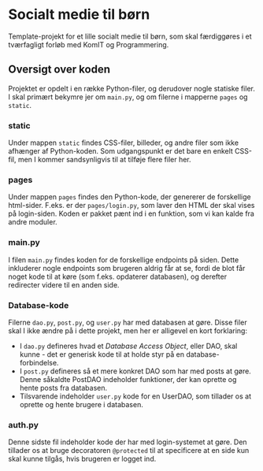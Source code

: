 # Socialt medie til børn
Template-projekt for et lille socialt medie til børn, som skal færdiggøres i et tværfagligt forløb med KomIT og Programmering.

## Oversigt over koden
Projektet er opdelt i en række Python-filer, og derudover nogle statiske filer. I skal primært bekymre jer om `main.py`, og om filerne i mapperne `pages` og `static`.

### static
Under mappen `static` findes CSS-filer, billeder, og andre filer som ikke afhænger af Python-koden. Som udgangspunkt er det bare en enkelt CSS-fil, men I kommer sandsynligvis til at tilføje flere filer her.

### pages
Under mappen `pages` findes den Python-kode, der genererer de forskellige html-sider. F.eks. er der `pages/login.py`, som laver den HTML der skal vises på login-siden. Koden er pakket pænt ind i en funktion, som vi kan kalde fra andre moduler.

### main.py
I filen `main.py` findes koden for de forskellige endpoints på siden. Dette inkluderer nogle endpoints som brugeren aldrig får at se, fordi de blot får noget kode til at køre (som f.eks. opdaterer databasen), og derefter redirecter videre til en anden side.

### Database-kode
Filerne `dao.py`, `post.py`, og `user.py` har med databasen at gøre. Disse filer skal I ikke ændre på i dette projekt, men her er alligevel en kort forklaring:

* I `dao.py` defineres hvad et *Database Access Object*, eller DAO, skal kunne - det er generisk kode til at holde styr på en database-forbindelse.
* I `post.py` defineres så et mere konkret DAO som har med posts at gøre. Denne såkaldte PostDAO indeholder funktioner, der kan oprette og hente posts fra databasen.
* Tilsvarende indeholder `user.py` kode for en UserDAO, som tillader os at oprette og hente brugere i databasen.

### auth.py
Denne sidste fil indeholder kode der har med login-systemet at gøre. Den tillader os at bruge decoratoren `@protected` til at specificere at en side kun skal kunne tilgås, hvis brugeren er logget ind.
